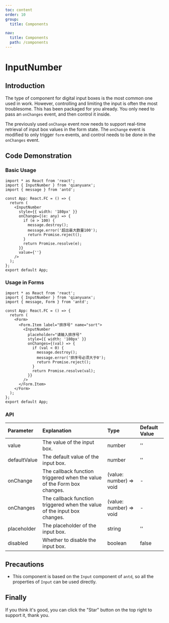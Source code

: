 ```yaml
---
toc: content
order: 10
group:
  title: Components

nav:
  title: Components
  path: /components
---
```


# InputNumber

## Introduction

The type of component for digital input boxes is the most common one used in work. However, controlling and limiting the input is often the most troublesome. This has been packaged for you already. You only need to pass an `onChanges` event, and then control it inside.

The previously used `onChange` event now needs to support real-time retrieval of input box values in the form state. The `onChange` event is modified to only trigger `form` events, and control needs to be done in the `onChanges` event.

## Code Demonstration

### Basic Usage

```tsx
import * as React from 'react';
import { InputNumber } from 'qianyuanx';
import { message } from 'antd';

const App: React.FC = () => {
  return (
    <InputNumber
      style={{ width: '180px' }}
      onChange={(e: any) => {
        if (e > 100) {
          message.destroy();
          message.error('超出最大数量100');
          return Promise.reject();
        }
        return Promise.resolve(e);
      }}
      value={''}
    />
  );
};
export default App;
```

### Usage in Forms

```tsx
import * as React from 'react';
import { InputNumber } from 'qianyuanx';
import { message, Form } from 'antd';

const App: React.FC = () => {
  return (
    <Form>
      <Form.Item label="排序号" name="sort">
        <InputNumber
          placeholder="请输入排序号"
          style={{ width: '180px' }}
          onChanges={(val) => {
            if (val < 0) {
              message.destroy();
              message.error('排序号必须大于0');
              return Promise.reject();
            }
            return Promise.resolve(val);
          }}
        />
      </Form.Item>
    </Form>
  );
};
export default App;
```

### API

| Parameter    | Explanation                                                              | Type                    | Default Value |
| :----------- | :----------------------------------------------------------------------- | :---------------------- | :------------ |
| value        | The value of the input box.                                              | number                  | ''            |
| defaultValue | The default value of the input box.                                      | number                  | ''            |
| onChange     | The callback function triggered when the value of the Form box changes.  | (value: number) => void | -             |
| onChanges    | The callback function triggered when the value of the input box changes. | (value: number) => void | -             |
| placeholder  | The placeholder of the input box.                                        | string                  | ''            |
| disabled     | Whether to disable the input box.                                        | boolean                 | false         |

## Precautions

- This component is based on the `Input` component of `antd`, so all the properties of `Input` can be used directly.

## Finally

If you think it's good, you can click the "Star" button on the top right to support it, thank you.
